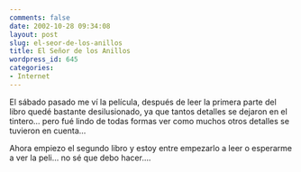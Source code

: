 ```yaml
---
comments: false
date: 2002-10-28 09:34:08
layout: post
slug: el-seor-de-los-anillos
title: El Señor de los Anillos
wordpress_id: 645
categories:
- Internet
---
```


El sábado pasado me ví la película, después de leer la primera parte del libro quedé bastante desilusionado, ya que tantos detalles se dejaron en el tintero… pero fué lindo de todas formas ver como muchos otros detalles se tuvieron en cuenta…





Ahora empiezo el segundo libro y estoy entre empezarlo a leer o esperarme a ver la peli… no sé que debo hacer….




 

